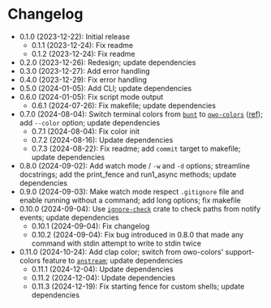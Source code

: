 # Changelog

* 0.1.0 (2023-12-22): Initial release
    * 0.1.1 (2023-12-24): Fix readme
    * 0.1.2 (2023-12-24): Fix readme
* 0.2.0 (2023-12-26): Redesign; update dependencies
* 0.3.0 (2023-12-27): Add error handling
* 0.4.0 (2023-12-29): Fix error handling
* 0.5.0 (2024-01-05): Add CLI; update dependencies
* 0.6.0 (2024-01-05): Fix script mode output
    * 0.6.1 (2024-07-26): Fix makefile; update dependencies
* 0.7.0 (2024-08-04): Switch terminal colors from [`bunt`] to [`owo-colors`] ([ref][rain-rust-cli-colors]); add `--color` option; update dependencies
    * 0.7.1 (2024-08-04): Fix color init
    * 0.7.2 (2024-08-16): Update dependencies
    * 0.7.3 (2024-08-22): Fix readme; add `commit` target to makefile; update dependencies
* 0.8.0 (2024-09-02): Add watch mode / `-w` and `-d` options; streamline docstrings; add the print_fence and run1_async methods; update dependencies
* 0.9.0 (2024-09-03): Make watch mode respect `.gitignore` file and enable running without a command; add long options; fix makefile
* 0.10.0 (2024-09-04): Use [`ignore-check`] crate to check paths from notify events; update dependencies
    * 0.10.1 (2024-09-04): Fix changelog
    * 0.10.2 (2024-09-04): Fix bug introduced in 0.8.0 that made any command with stdin attempt to write to stdin twice
* 0.11.0 (2024-10-24): Add clap color; switch from owo-colors' support-colors feature to [`anstream`]; update dependencies
    * 0.11.1 (2024-12-04): Update dependencies
    * 0.11.2 (2024-12-04): Update dependencies
    * 0.11.3 (2024-12-19): Fix starting fence for custom shells; update dependencies

[`anstream`]: https://crates.io/crates/anstream
[`bunt`]: https://crates.io/crates/bunt
[`ignore-check`]: https://crates.io/crates/ignore-check
[`owo-colors`]: https://crates.io/crates/owo-colors
[rain-rust-cli-colors]: https://rust-cli-recommendations.sunshowers.io/managing-colors-in-rust.html

